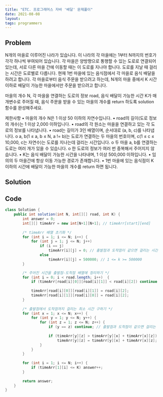 ```yaml
---
title: "ETC. 프로그래머스 자바 '배달' 문제풀이"
date: 2021-08-08
layout:
tags: programmers
---
```



## Problem
N개의 마을로 이루어진 나라가 있습니다. 이 나라의 각 마을에는 1부터 N까지의 번호가 각각 하나씩 부여되어 있습니다.
각 마을은 양방향으로 통행할 수 있는 도로로 연결되어 있는데, 서로 다른 마을 간에 이동할 때는 이 도로를 지나야 합니다. 도로를 지날 때 걸리는 시간은 도로별로 다릅니다.
현재 1번 마을에 있는 음식점에서 각 마을로 음식 배달을 하려고 합니다. 각 마을로부터 음식 주문을 받으려고 하는데, N개의 마을 중에서 K 시간 이하로 배달이 가능한 마을에서만 주문을 받으려고 합니다.

마을의 개수 N, 각 마을을 연결하는 도로의 정보 road, 음식 배달이 가능한 시간 K가 매개변수로 주어질 때, 음식 주문을 받을 수 있는 마을의 개수를 return 하도록 solution 함수를 완성해주세요.

제한사항
•	마을의 개수 N은 1 이상 50 이하의 자연수입니다.
•	road의 길이(도로 정보의 개수)는 1 이상 2,000 이하입니다.
•	road의 각 원소는 마을을 연결하고 있는 각 도로의 정보를 나타냅니다.
•	road는 길이가 3인 배열이며, 순서대로 (a, b, c)를 나타냅니다.
  o	a, b(1 ≤ a, b ≤ N, a != b)는 도로가 연결하는 두 마을의 번호이며, c(1 ≤ c ≤ 10,000, c는 자연수)는 도로를 지나는데 걸리는 시간입니다.
  o	두 마을 a, b를 연결하는 도로는 여러 개가 있을 수 있습니다.
  o	한 도로의 정보가 여러 번 중복해서 주어지지 않습니다.
•	K는 음식 배달이 가능한 시간을 나타내며, 1 이상 500,000 이하입니다.
•	임의의 두 마을간에 항상 이동 가능한 경로가 존재합니다.
•	1번 마을에 있는 음식점이 K 이하의 시간에 배달이 가능한 마을의 개수를 return 하면 됩니다.


## Solution


## Code
```java
class Solution {
    public int solution(int N, int[][] road, int K) {
        int answer = 0;
        int[][] timeArr = new int[N+1][N+1]; // timeArr[start][end]
        
        /* timeArr 배열 초기화 */
        for (int i = 1; i <= N; i++) {
            for (int j = 1; j <= N; j++)
                if (i == j)
                    timeArr[i][j] = 0; // 출발점과 도착점이 같으면 걸리는 시간은 0
                else
                    timeArr[i][j] = 500000; // 1 <= k >= 500000
        }

        /* 주어진 시간을 출발점-도착점 배열에 정리하기 */
        for (int i = 0; i < road.length; i++)  {
            if (timeArr[road[i][0]][road[i][1]] < road[i][2]) continue; // 이전에 저장된 값이 더 작으면 skip
            
            timeArr[road[i][0]][road[i][1]] = road[i][2];
            timeArr[road[i][1]][road[i][0]] = road[i][2];
        }
        
        /* 출발점에서 도착점까지 걸리는 최소 시간 구하기 */
        for (int x = 1; x <= N; x++) {
            for (int y = 1; y <= N; y++) {
                for (int z = 1; z <= N; z++) {
                    if (y == z) continue; // 출발점과 도착점이 같으면 걸리는 시간은 0 (이미 최솟값)
                    
                    if (timeArr[y][z] > timeArr[y][x] + timeArr[x][z])
                        timeArr[y][z] = timeArr[y][x] + timeArr[x][z];
                }
            }
        }
        
        for (int i = 1; i <= N; i++) {
            if (timeArr[1][i] <= K) answer++;
        }
        
        return answer;
    }
}
```
